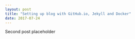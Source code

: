 ```yaml
---
layout: post
title: "Setting up blog with GitHub.io, Jekyll and Docker"
date: 2017-07-24
---
```


Second post placeholder
